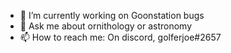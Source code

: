 - 🔭 I’m currently working on Goonstation bugs
- 💬 Ask me about ornithology or astronomy
- 📫 How to reach me: On discord, golferjoe#2657


